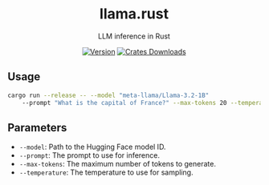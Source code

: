 <div align="center">

# llama.rust   
LLM inference in Rust

[![Version](https://img.shields.io/crates/v/llama-rust)](https://crates.io/crates/llama-rust)
[![Crates Downloads](https://img.shields.io/crates/d/llama-rust?logo=rust)](https://crates.io/crates/llama-rust)

</div>

## Usage
```bash
cargo run --release -- --model "meta-llama/Llama-3.2-1B" 
    --prompt "What is the capital of France?" --max-tokens 20 --temperature 0.7
```

## Parameters
- `--model`: Path to the Hugging Face model ID.
- `--prompt`: The prompt to use for inference.
- `--max-tokens`: The maximum number of tokens to generate.
- `--temperature`: The temperature to use for sampling.
